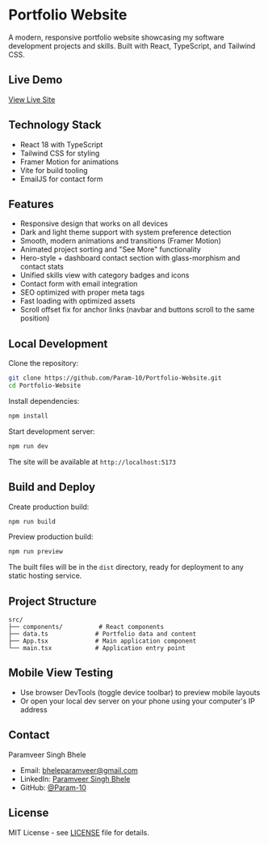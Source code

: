 # Portfolio Website

A modern, responsive portfolio website showcasing my software development projects and skills. Built with React, TypeScript, and Tailwind CSS.

## Live Demo
[View Live Site](https://param-10.github.io/Portfolio-Website/)

## Technology Stack
- React 18 with TypeScript
- Tailwind CSS for styling
- Framer Motion for animations
- Vite for build tooling
- EmailJS for contact form

## Features
- Responsive design that works on all devices
- Dark and light theme support with system preference detection
- Smooth, modern animations and transitions (Framer Motion)
- Animated project sorting and "See More" functionality
- Hero-style + dashboard contact section with glass-morphism and contact stats
- Unified skills view with category badges and icons
- Contact form with email integration
- SEO optimized with proper meta tags
- Fast loading with optimized assets
- Scroll offset fix for anchor links (navbar and buttons scroll to the same position)

## Local Development

Clone the repository:
```bash
git clone https://github.com/Param-10/Portfolio-Website.git
cd Portfolio-Website
```

Install dependencies:
```bash
npm install
```

Start development server:
```bash
npm run dev
```

The site will be available at `http://localhost:5173`

## Build and Deploy

Create production build:
```bash
npm run build
```

Preview production build:
```bash
npm run preview
```

The built files will be in the `dist` directory, ready for deployment to any static hosting service.

## Project Structure
```
src/
├── components/          # React components
├── data.ts             # Portfolio data and content
├── App.tsx             # Main application component
└── main.tsx            # Application entry point
```

## Mobile View Testing
- Use browser DevTools (toggle device toolbar) to preview mobile layouts
- Or open your local dev server on your phone using your computer's IP address

## Contact
Paramveer Singh Bhele
- Email: bheleparamveer@gmail.com
- LinkedIn: [Paramveer Singh Bhele](https://www.linkedin.com/in/paramveer-singh-bhele/)
- GitHub: [@Param-10](https://github.com/Param-10)

## License
MIT License - see [LICENSE](LICENSE) file for details.

